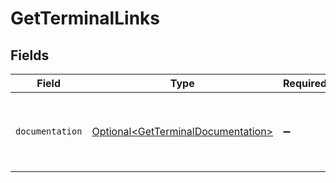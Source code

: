 # GetTerminalLinks


## Fields

| Field                                                                                  | Type                                                                                   | Required                                                                               | Description                                                                            |
| -------------------------------------------------------------------------------------- | -------------------------------------------------------------------------------------- | -------------------------------------------------------------------------------------- | -------------------------------------------------------------------------------------- |
| `documentation`                                                                        | [Optional\<GetTerminalDocumentation>](../../models/errors/GetTerminalDocumentation.md) | :heavy_minus_sign:                                                                     | The URL to the generic Mollie API error handling guide.                                |